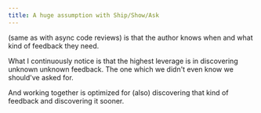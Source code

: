 ```yaml
---
title: A huge assumption with Ship/Show/Ask
---
```


(same as with async code reviews) is that the author knows when and what kind of feedback they need.

What I continuously notice is that the highest leverage is in discovering unknown unknown feedback. The one which we didn't even know we should've asked for.

And working together is optimized for (also) discovering that kind of feedback and discovering it sooner.
